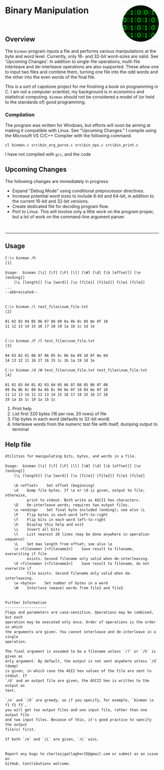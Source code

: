 # Binary Manipulation <img src="doc\logo.png" align="right" height=120 />



&nbsp;


## Overview
The `binman` program inputs a file and performs various manipulations at the byte and word level. Currently, only 16- and 32-bit word-sizes are valid. See 'Upcoming Changes'. In addition to single-file operations, multi-file interleave and de-interleave operations are also supported. These allow one to input two files and combine them, turning one file into the odd words and the other into the even words of the final file.

This is a sort of capstone project for me finishing a book on programming in C. I am not a computer scientist; my background is in economics and statistical computing. `binman` should not be considered a model of (or held to the standards of) good programming.

### Compilation
The program was written for Windows, but efforts will soon be aiming at making it compatible with Linux. See "Upcoming Changes." I compile using the Microsoft VS C/C++ Compiler with the following command.

```raw
cl binman.c src\bin_arg_parse.c src\bin_ops.c src\bin_print.c
```

I have not compiled with `gcc`, and the code

## Upcoming Changes
The following changes are immediately in progress:

- Expand "Debug Mode" using conditional preprocessor directives.
- Increase potential word sizes to include 8-bit and 64-bit, in addition to the current 16-bit and 32-bit versions.
- Create dedicated file for deciding program flow.
- Port to Linux. This will involve only a little work on the program proper, but a lot of work on the command-line argument parser.

&nbsp;

---

## Usage

```raw
C:\> binman /h                                                      [1]

Usage:  binman [\i] [\f] [\F] [\l] [\W] [\d] [\b [offset]] [\e [ending]]
    [\L [length]] [\w [word]] [\o [file1] [file2]] file1 [file2]
...
--abbreviated--


C:\> binman /l test_files\num_file.txt                              [2]

01 02 03 04 05 06 07 08 09 0a 0b 0c 0d 0e 0f 10
11 12 13 14 15 16 17 18 19 1a 1b 1c 1d 1e


C:\> binman /F /l test_files\num_file.txt                           [3]

04 03 02 01 08 07 06 05 0c 0b 0a 09 10 0f 0e 0d
14 13 12 11 18 17 16 15 1c 1b 1a 19 1d 1e

C:\> binman /d /W test_files\num_file.txt test_files\num_file.txt   [4]

01 02 03 04 01 02 03 04 05 06 07 08 05 06 07 08
09 0a 0b 0c 09 0a 0b 0c 0d 0e 0f 10 0d 0e 0f 10
11 12 13 14 11 12 13 14 15 16 17 18 15 16 17 18
19 1a 1b 1c 19 1a 1b 1c
```

1. Print help
2. List first 320 bytes (16 per row, 20 rows) of file
3. Flip bytes in each word (defaults to 32-bit word)
4. Interleave words from the numeric test file with itself, dumping output to terminal

## Help file
```raw
Utilities for manipulating bits, bytes, and words in a file.

Usage:  binman [\i] [\f] [\F] [\l] [\W] [\d] [\b [offset]] [\e [ending]]
    [\L [length]] [\w [word]] [\o [file1] [file2]] file1 [file2]

    \b <offset>    Set offset (beginning)
    \d    Dump file bytes. If \o or \O is given, output to file; otherwise,
          print to stdout. Both write as ASCII hex characters.
    \D    De-interleave words; requires two output files.
    \e <ending>    Set final byte included (ending); see also \L
    \F    Flip bytes in each word left-to-right
    \f    Flip bits in each word left-to-right
    \h    Display this help and exit
    \i    Invert all bits
    \l    List nearest 20 lines (may be done anywhere in operation sequence)
    \L    Set max length from offset; see also \e
    \o <filename> [<filename2>]    Save result to filename, overwriting if file
          exists. Second filename only valid when de-interleaving.
    \O <filename> [<filename2>]    Save result to filename, do not overwrite if
          file exists. Second filename only valid when de-interleaving.
    \w <bytes>    Set number of bytes in a word
    \W    Interlace (weave) words from file1 and file2


Further Information
-------------------
Flags and parameters are case-sensitive. Operations may be combined, but each
operation may be executed only once. Order of operations is the order in which
the arguments are given. You cannot interleave and de-interleave in a single
operation.

The final argument is assumed to be a filename unless `/?` or `/h` is given as
only argument. By default, the output is not sent anywhere unless `/d` (dump)
is given, in which case the ASII hex values of the file are sent to stdout. If
`/d` and an output file are given, the ASCII hex is written to the output as
text.

`/o` and `/O` are greedy, so if you specify, for example, `binman \o f1 f2 f3`,
you will get two output files and one input file, rather than one output file
and two input files. Because of this, it's good practice to specify the output
file(s) first.

If both `/e` and `/L` are given, `/L` wins.


Report any bugs to charlesjgallagher15@gmail.com or submit as an issue on
GitHub. Contributions welcome.
```
